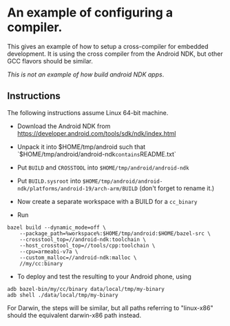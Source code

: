 # An example of configuring a compiler.

This gives an example of how to setup a cross-compiler for embedded
development.  It is using the cross compiler from the Android NDK, but
other GCC flavors should be similar.

*This is not an example of how build android NDK apps*.

## Instructions

The following instructions assume Linux 64-bit machine.

* Download the Android NDK from
  https://developer.android.com/tools/sdk/ndk/index.html

* Unpack it into $HOME/tmp/android such that
  `$HOME/tmp/android/android-ndk` contains `README.txt`

* Put `BUILD` and `CROSSTOOL` into `$HOME/tmp/android/android-ndk`

* Put `BUILD.sysroot` into
  `$HOME/tmp/android/android-ndk/platforms/android-19/arch-arm/BUILD`
  (don't forget to rename it.)

* Now create a separate workspace with a BUILD for a `cc_binary`

* Run

```
bazel build --dynamic_mode=off \
    --package_path=%workspace%:$HOME/tmp/android:$HOME/bazel-src \
    --crosstool_top=//android-ndk:toolchain \
    --host_crosstool_top=//tools/cpp:toolchain \
    --cpu=armeabi-v7a \
    --custom_malloc=//android-ndk:malloc \
    //my/cc:binary
```

* To deploy and test the resulting to your Android phone, using

```
adb bazel-bin/my/cc/binary data/local/tmp/my-binary
adb shell ./data/local/tmp/my-binary
```

For Darwin, the steps will be similar, but all paths referring to
"linux-x86" should the equivalent darwin-x86 path instead.

